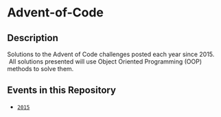 # Advent-of-Code

## Description

Solutions to the Advent of Code challenges posted each year since 2015. 
&nbsp;All solutions presented will use Object Oriented Programming (OOP) 
methods to solve them.

## Events in this Repository

* [`2015`](2015/)
